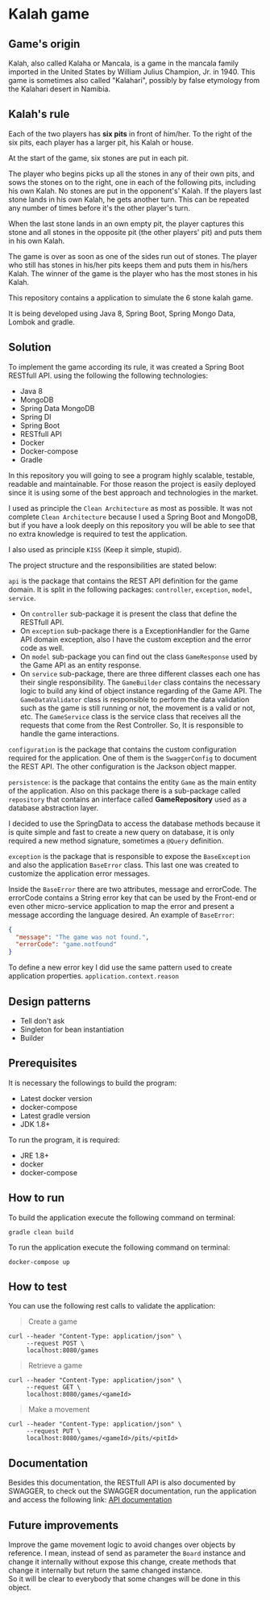 # Kalah game


## Game's origin
Kalah, also called Kalaha or Mancala, is a game in the mancala family imported in the United States by William Julius Champion, Jr. in 1940. 
This game is sometimes also called "Kalahari", possibly by false etymology from the Kalahari desert in Namibia.


## Kalah's rule
Each of the two players has ​**​six pits​** ​in front of him/her. To the right of the six pits, each player has a larger pit, his Kalah or house.

At the start of the game, six stones are put in each pit.

The player who begins picks up all the stones in any of their own pits, and sows the stones on to the right, one in each of the following pits, 
including his own Kalah. No stones are put in the opponent's' Kalah. If the players last stone lands in his own Kalah, he gets another turn. 
This can be repeated any number of times before it's the other player's turn.

When the last stone lands in an own empty pit, the player captures this stone and all stones in the opposite pit (the other players' pit)
and puts them in his own Kalah.

The game is over as soon as one of the sides run out of stones. The player who still has stones in his/her
pits keeps them and puts them in his/hers Kalah. The winner of the game is the player who has the most stones in his Kalah.

This repository contains a application to simulate the 6 stone kalah game.

It is being developed using Java 8, Spring Boot, Spring Mongo Data, Lombok and gradle.


## Solution

To implement the game according its rule, it was created a Spring Boot RESTfull API. using the following the following technologies:

- Java 8
- MongoDB
- Spring Data MongoDB
- Spring DI
- Spring Boot
- RESTfull API
- Docker
- Docker-compose
- Gradle

In this repository you will going to see a program highly scalable, testable, readable and maintainable. For those reason
the project is easily deployed since it is using some of the best approach and technologies in the market.

I used as principle the `Clean Architecture` as most as possible. It was not complete `Clean Architecture` because I used a Spring Boot and
MongoDB, but if you have a look deeply on this repository you will be able to see that no extra knowledge is required to test the application.

I also used as principle `KISS` (Keep it simple, stupid).

The project structure and the responsibilities are stated below:

`api` is the package that contains the REST API definition for the game domain. 
It is split in the following packages: `controller`, `exception`, `model`, `service`.

- On `controller` sub-package it is present the class that define the RESTfull API.
- On `exception` sub-package there is a ExceptionHandler for the Game API domain exception, also
I have the custom exception and the error code as well.
- On `model` sub-package you can find out the class `GameResponse` used by the Game API as an entity response.
- On `service` sub-package, there are three different classes each one has their single responsibility. 
The `GameBuilder` class contains the necessary logic to build any kind of object instance regarding of the Game API.
The `GameDataValidator` class is responsible to perform the data validation such as the game is still running or not, the movement is a valid or not, etc.
The `GameService` class is the service class that receives all the requests that come from the Rest Controller. So, It is responsible
to handle the game interactions.

`configuration` is the package that contains the custom configuration required for the application. One of them is
the `SwaggerConfig` to document the REST API. The other configuration is the Jackson object mapper. 

`persistence`: is the package that contains the entity `Game` as the main entity of the application. Also on this package there is
a sub-package called `repository` that contains an interface called **GameRepository** used as a database abstraction layer.

I decided to use the SpringData to access the database methods because it is quite simple and fast to create a new query on database, 
it is only required a new method signature, sometimes a `@Query` definition.

`exception` is the package that is responsible to expose the `BaseException` and also the application `BaseError` class. 
This last one was created to customize the application error messages.

Inside the `BaseError` there are two attributes, message and errorCode. The errorCode contains a String error key that can be used by the
Front-end or even other micro-service application to map the error and present a message according the language desired. An example of `BaseError`:

````json
{
  "message": "The game was not found.",
  "errorCode": "game.notfound"
}
````  

To define a new error key I did use the same pattern used to create application properties. 
`application.context.reason`

## Design patterns

- Tell don't ask
- Singleton for bean instantiation
- Builder

## Prerequisites

It is necessary the followings to build the program:
- Latest docker version
- docker-compose
- Latest gradle version
- JDK 1.8+

To run the program, it is required:
- JRE 1.8+
- docker
- docker-compose


## How to run

To build the application execute the following command on terminal:

```
gradle clean build
```

To run the application execute the following command on terminal:

```
docker-compose up
```

## How to test

You can use the following rest calls to validate the application:

> Create a game

```
curl --header "Content-Type: application/json" \ 
     --request POST \ 
     localhost:8080/games
```

> Retrieve a game

```
curl --header "Content-Type: application/json" \ 
     --request GET \ 
     localhost:8080/games/<gameId>
```

> Make a movement

```
curl --header "Content-Type: application/json" \ 
     --request PUT \ 
     localhost:8080/games/<gameId>/pits/<pitId>
```

## Documentation

Besides this documentation, the RESTfull API is also documented by SWAGGER, to check out 
the SWAGGER documentation, run the application and access the following link: [API documentation](http://localhost:8080/swagger-ui.html)

## Future improvements

Improve the game movement logic to avoid changes over objects by reference. I mean, instead of send as parameter the `Board` instance and change it internally without expose this change, create methods that change it internally but return the same changed instance.  
So it will be clear to everybody that some changes will be done in this object.